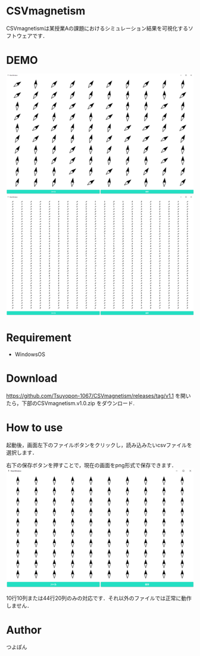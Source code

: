 # CSVmagnetism

CSVmagnetismは某授業Aの課題におけるシミュレーション結果を可視化するソフトウェアです．

# DEMO
![動作時のスクリーンショット1](img/1.png "動作の様子1")
![動作時のスクリーンショット2](img/2.png "動作の様子2")

# Requirement
* WindowsOS

# Download
https://github.com/Tsuyopon-1067/CSVmagnetism/releases/tag/v1.1
を開いたら，下部のCSVmagnetism.v1.0.zip をダウンロード.

# How to use
起動後，画面左下のファイルボタンをクリックし，読み込みたいcsvファイルを選択します．

右下の保存ボタンを押すことで，現在の画面をpng形式で保存できます．
![使用方法](img/3.png "使用方法")

10行10列または44行20列のみの対応です．それ以外のファイルでは正常に動作しません．

# Author
つよぽん